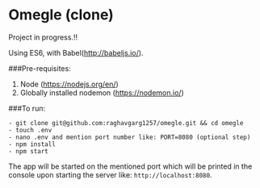 # Omegle (clone)

Project in progress.!!

Using ES6, with Babel(http://babeljs.io/).

###Pre-requisites:
1. Node (https://nodejs.org/en/)
2. Globally installed nodemon (https://nodemon.io/)

###To run:
```
- git clone git@github.com:raghavgarg1257/omegle.git && cd omegle
- touch .env 
- nano .env and mention port number like: PORT=8080 (optional step)
- npm install
- npm start
```
The app will be started on the mentioned port which will be printed in the console upon starting the server like: `http://localhost:8080`.
